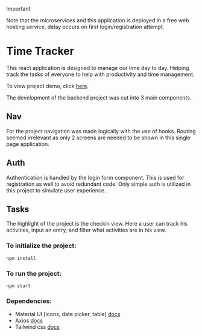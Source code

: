 > [!IMPORTANT] 
> Note that the microservices and this application is deployed in a free web hosting service, delay occurs on first login/registration attempt.

# Time Tracker

This react application is designed to manage our time day to day. Helping track the tasks of everyone to help with productivity and time management.  

To view project demo, click [here](https://time-tracker-wev9.onrender.com/).

The development of the backend project was cut into 3 main components.

## Nav

For the project navigation was made logically with the use of hooks. Routing seemed irrelevant as only 2 screens are needed to be shown in this single page application.

## Auth

Authentication is handled by the login form component. This is used for registration as well to avoid redundant code. Only simple auth is utilized in this project to simulate user experience.


## Tasks
The highlight of the project is the checkin view. Here a user can track his activities, input an entry, and filter what activities are in his view.

### To initialize the project:

```
npm install
```

### To run the project:

```
npm start
```

### Dependencies:
* Material UI [icons, date picker, table] [docs](https://mui.com/material-ui/getting-started/)
* Axios [docs](https://axios-http.com/docs/intro)
* Tailwind css [docs](https://tailwindcss.com/)
